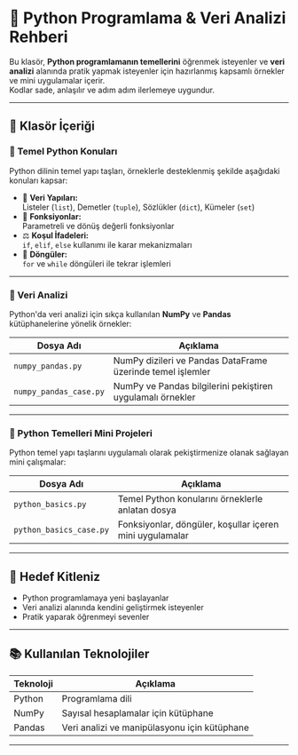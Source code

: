 # 📘 Python Programlama & Veri Analizi Rehberi

Bu klasör, **Python programlamanın temellerini** öğrenmek isteyenler ve **veri analizi** alanında pratik yapmak isteyenler için hazırlanmış kapsamlı örnekler ve mini uygulamalar içerir.  
Kodlar sade, anlaşılır ve adım adım ilerlemeye uygundur.

---

## 🚀 Klasör İçeriği

### 🔹 Temel Python Konuları  
Python dilinin temel yapı taşları, örneklerle desteklenmiş şekilde aşağıdaki konuları kapsar:

- 📝 **Veri Yapıları:**  
  Listeler (`list`), Demetler (`tuple`), Sözlükler (`dict`), Kümeler (`set`)  
- 🔧 **Fonksiyonlar:**  
  Parametreli ve dönüş değerli fonksiyonlar  
- ⚖️ **Koşul İfadeleri:**  
  `if`, `elif`, `else` kullanımı ile karar mekanizmaları  
- 🔄 **Döngüler:**  
  `for` ve `while` döngüleri ile tekrar işlemleri  

---

### 🔹 Veri Analizi  
Python'da veri analizi için sıkça kullanılan **NumPy** ve **Pandas** kütüphanelerine yönelik örnekler:

| Dosya Adı            | Açıklama                                 |
|----------------------|-----------------------------------------|
| `numpy_pandas.py`     | NumPy dizileri ve Pandas DataFrame üzerinde temel işlemler |
| `numpy_pandas_case.py`| NumPy ve Pandas bilgilerini pekiştiren uygulamalı örnekler  |

---

### 🔹 Python Temelleri Mini Projeleri  
Python temel yapı taşlarını uygulamalı olarak pekiştirmenize olanak sağlayan mini çalışmalar:

| Dosya Adı             | Açıklama                              |
|-----------------------|-------------------------------------|
| `python_basics.py`     | Temel Python konularını örneklerle anlatan dosya |
| `python_basics_case.py`| Fonksiyonlar, döngüler, koşullar içeren mini uygulamalar |

---

## 🎯 Hedef Kitleniz  

- Python programlamaya yeni başlayanlar  
- Veri analizi alanında kendini geliştirmek isteyenler  
- Pratik yaparak öğrenmeyi sevenler  

---

## 📚 Kullanılan Teknolojiler

| Teknoloji | Açıklama                                   |
|-----------|--------------------------------------------|
| Python    | Programlama dili                           |
| NumPy     | Sayısal hesaplamalar için kütüphane       |
| Pandas    | Veri analizi ve manipülasyonu için kütüphane |

---